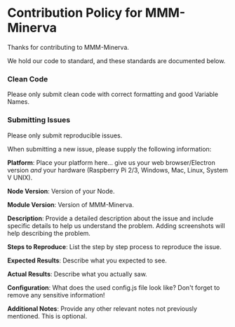 Contribution Policy for MMM-Minerva
====================================

Thanks for contributing to MMM-Minerva.

We hold our code to standard, and these standards are documented below.

### Clean Code

Please only submit clean code with correct formatting and good Variable Names.

### Submitting Issues

Please only submit reproducible issues.

When submitting a new issue, please supply the following information:

**Platform**: Place your platform here... give us your web browser/Electron version *and* your hardware (Raspberry Pi 2/3, Windows, Mac, Linux, System V UNIX).

**Node Version**: Version of your Node.

**Module Version**: Version of MMM-Minerva.

**Description**: Provide a detailed description about the issue and include specific details to help us understand the problem. Adding screenshots will help describing the problem.

**Steps to Reproduce**: List the step by step process to reproduce the issue.

**Expected Results**: Describe what you expected to see.

**Actual Results**: Describe what you actually saw.

**Configuration**: What does the used config.js file look like? Don't forget to remove any sensitive information!

**Additional Notes**: Provide any other relevant notes not previously mentioned. This is optional.
